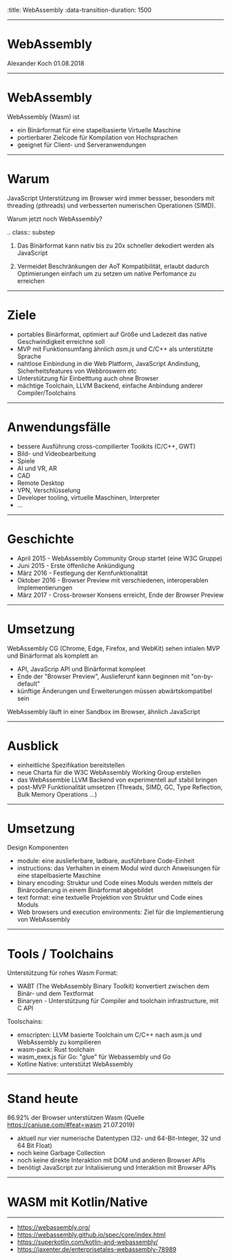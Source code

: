:title: WebAssembly
:data-transition-duration: 1500

----

WebAssembly
===========

Alexander Koch
01.08.2018

----

WebAssembly
===========

WebAssembly (Wasm) ist
 * ein Binärformat für eine stapelbasierte Virtuelle Maschine
 * portierbarer Zielcode für Kompilation von Hochsprachen
 * geeignet für Client- und Serveranwendungen
 
----

Warum
===========

JavaScript Unterstützung im Browser wird immer bessser, besonders mit
threading (pthreads) und verbesserten numerischen Operationen (SIMD).  

Warum jetzt noch WebAssembly?

.. class:: substep

1. Das Binärformat kann nativ bis zu 20x schneller dekodiert werden als JavaScript

2. Vermeidet Beschränkungen der AoT Kompatibilität, erlaubt dadurch Optimierungen einfach um zu setzen um native Perfomance zu erreichen  

----

Ziele
===========

 * portables Binärformat, optimiert auf Größe und Ladezeit das native Geschwindigkeit erreichne soll
 * MVP mit Funktionsumfang ähnlich *asm.js* und C/C++ als unterstützte Sprache 
 * nahtlose Einbindung in die Web Platform, JavaScript Andindung, Sicherheitsfeatures von Webbroswern etc
 * Unterstützung für Einbetttung auch ohne Browser
 * mächtige Toolchain, LLVM Backend, einfache Anbindung anderer Compiler/Toolchains 

----

Anwendungsfälle
===============
 * bessere Ausführung cross-compilierter Toolkits (C/C++, GWT)
 * Bild- und Videobearbeitung
 * Spiele
 * AI und VR, AR
 * CAD
 * Remote Desktop
 * VPN, Verschlüsselung
 * Developer tooling, virtuelle Maschinen, Interpreter
 * ... 

----

Geschichte
===========

 * April 2015 - WebAssembly Community Group startet (eine W3C Gruppe)
 * Juni 2015 - Erste öffenliche Ankündigung
 * März 2016 - Festlegung der Kernfunktionalität
 * Oktober 2016 - Browser Preview mit verschiedenen, interoperablen Implementierungen
 * März 2017 - Cross-browser Konsens erreicht, Ende der Browser Preview

----

Umsetzung
===========

WebAssembly CG (Chrome, Edge, Firefox, and WebKit) sehen intialen MVP und Binärformat als komplett an

 * API, JavaScrip API und Binärformat kompleet
 * Ende der "Browser Preview", Auslieferunf kann beginnen mit "on-by-default"
 * künftige Änderungen und Erweiterungen müssen abwärtskompatibel sein 

WebAssembly läuft in einer Sandbox im Browser, ähnlich JavaScript

----

Ausblick
=========== 
 * einheitliche Spezifikation bereitstellen
 * neue Charta für die W3C WebAssembly Working Group erstellen
 * das WebAssemble LLVM Backend von experimentell auf stabil bringen 
 * post-MVP Funktionalität umsetzen (Threads, SIMD, GC, Type Reflection, Bulk Memory Operations ...)
 
----

Umsetzung
===========

Design Komponenten
 * module: eine auslieferbare, ladbare, ausführbare Code-Einheit
 * instructions: das Verhalten in einem Modul wird durch Anweisungen für eine stapelbasierte Maschine
 * binary encoding: Struktur und Code eines Moduls werden mittels der Binärcodierung in einem Binärformat abgebildet
 * text format: eine textuelle Projektion von Struktur und Code eines Moduls
 * Web browsers und execution environments: Ziel für die Implementierung von WebAssembly   

----

Tools / Toolchains
==================

Unterstützung für rohes Wasm Format:
 * WABT (The WebAssembly Binary Toolkit) konvertiert zwischen dem Binär- und dem Textformat
 * Binaryen - Unterstützung für Compiler and toolchain infrastructure, mit C API

Toolschains:
 * emscripten: LLVM basierte Toolchain um C/C++ nach asm.js und WebAssembly zu kompilieren
 * wasm-pack: Rust toolchain
 * wasm_exex.js für Go: "glue" für Webassembly und Go
 * Kotline Native: unterstützt WebAssembly

----

Stand heute
===========

86.92% der Browser unterstützen Wasm (Quelle https://caniuse.com/#feat=wasm 21.07.2019)

 * aktuell nur vier numerische Datentypen (32- und 64-Bit-Integer, 32 und 64 Bit Float)
 * noch keine Garbage Collection
 * noch keine direkte Interaktion mit DOM und anderen Browser APIs
 * benötigt JavaScript zur Initalisierung und Interaktion mit Browser APIs

----

WASM mit Kotlin/Native
======================



----
* https://webassembly.org/
* https://webassembly.github.io/spec/core/index.html
* https://superkotlin.com/kotlin-and-webassembly/
* https://jaxenter.de/enterprisetales-webassembly-78989
